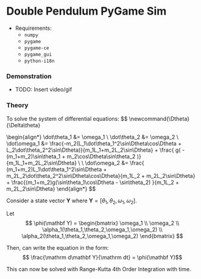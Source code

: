 # Double Pendulum PyGame Sim

- Requirements:
    - `numpy`
    - `pygame`
    - `pygame-ce`
    - `pygame_gui`
    - `python-i18n`

### Demonstration 

- TODO: Insert video/gif


### Theory

To solve the system of differential equations: 
$$
\newcommand{\Dtheta}{\Delta\theta}

\begin{align*}
    \dot\theta_1 &= \omega_1 \\
    \dot\theta_2 &= \omega_2 \\
    \dot\omega_1 &= \frac{-m_2(L_1\dot\theta_1^2\sin\Dtheta\cos\Dtheta + L_2\dot\theta_2^2\sin\Dtheta)}{m_1L_1+m_2L_2\sin\Dtheta} +
     \frac{ g( -(m_1+m_2)\sin\theta_1 + m_2\cos\Dtheta\sin\theta_2 )}{m_1L_1+m_2L_2\sin\Dtheta}  \\
\\
    \dot\omega_2 &= \frac{ (m_1+m_2)L_1\dot\theta_1^2\sin\Dtheta + m_2L_2\dot\theta_2^2\sin\Dtheta\cos\Dtheta}{m_1L_2 + m_2L_2\sin\Dtheta} + \frac{(m_1+m_2)g(\sin\theta_1\cos\Dtheta - \sin\theta_2) }{m_1L_2 + m_2L_2\sin\Dtheta}
\end{align*}
$$

Consider a state vector $\mathbf Y$ where $\mathbf Y = [\theta_1,\, \theta_2,\, \omega_1,\, \omega_2]$.

Let
$$
\phi(\mathbf Y) = \begin{bmatrix}
        \omega_1 \\
        \omega_2 \\
        \alpha_1(\theta_1,\theta_2,\omega_1,\omega_2) \\
        \alpha_2(\theta_1,\theta_2,\omega_1,\omega_2)
    \end{bmatrix} 
$$

Then, can write the equation in the form:
$$ \frac{\mathrm d\mathbf Y}{\mathrm dt} = \phi(\mathbf Y)$$

This can now be solved with Range-Kutta 4th Order Integration with time.

